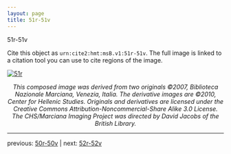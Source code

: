 ```yaml
---
layout: page
title: 51r-51v
---
```


51r-51v

Cite this object as `urn:cite2:hmt:msB.v1:51r-51v`. The full image is linked to a citation tool you can use to cite regions of the image.

[![51r](http://www.homermultitext.org/iipsrv?IIIF=/project/homer/pyramidal/deepzoom/hmt/vbbifolio/v1/vb_50v_51r.tif/full/800,/0/default.jpg)](http://www.homermultitext.org/ict2/?urn=urn:cite2:hmt:vbbifolio.v1:vb_50v_51r) 

<p style="text-align: center; font-style: italic;">This composed image was derived from two originals ©2007, Biblioteca Nazionale Marciana, Venezia, Italia. The derivative images are ©2010, Center for Hellenic Studies. Originals and derivatives are licensed under the Creative Commons Attribution-Noncommercial-Share Alike 3.0 License. The CHS/Marciana Imaging Project was directed by David Jacobs of the British Library.</p>

---

previous: [50r-50v](../50r-50v/) | next: [52r-52v](../52r-52v/)